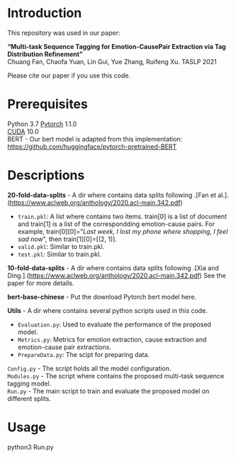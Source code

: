 # Introduction
This repository was used in our paper:  
  
**“Multi-task Sequence Tagging for Emotion-CausePair Extraction via Tag Distribution Refinement”**  
Chuang Fan, Chaofa Yuan, Lin Gui, Yue Zhang, Ruifeng Xu. TASLP 2021
  
Please cite our paper if you use this code.  
# Prerequisites
Python 3.7
[Pytorch](https://pytorch.org/) 1.1.0  
[CUDA](https://developer.nvidia.com/cuda-10.0-download-archive) 10.0  
BERT - Our bert model is adapted from this implementation: https://github.com/huggingface/pytorch-pretrained-BERT  
# Descriptions
**20-fold-data-splits** - A dir where contains data splits following .[Fan et al.].(https://www.aclweb.org/anthology/2020.acl-main.342.pdf)
  * ```train.pkl```: A list where contains two items. train\[0\] is a list of document and train\[1\] is a list of the correspondding emotion-cause pairs. For example, train\[0\]\[0\]="*Last week, I lost my phone where shopping, I feel sad now*", then train\[1\]\[0\]=\[(2, 1)\].  
  * ```valid.pkl```: Similar to train.pkl.  
  * ```test.pkl```: Similar to train.pkl.
  
**10-fold-data-splits** - A dir where contains data splits following .[Xia and Ding.].(https://www.aclweb.org/anthology/2020.acl-main.342.pdf) See the paper for more details.
    
**bert-base-chinese** - Put the download Pytorch bert model here. 

**Utils** - A dir where contains several python scripts used in this code.  
* ```Evaluation.py```: Used to evaluate the performance of the proposed model.  
* ```Metrics.py```: Metrics for emotion extraction, cause extraction and emotion-cause pair extractions.  
* ```PrepareData.py```: The scipt for preparing data.  

```Config.py``` - The script holds all the model configuration.  
```Modules.py``` - The script where contains the proposed multi-task sequence tagging model.  
```Run.py``` - The main script to train and evaluate the proposed model on different splits.  
# Usage
python3 Run.py
